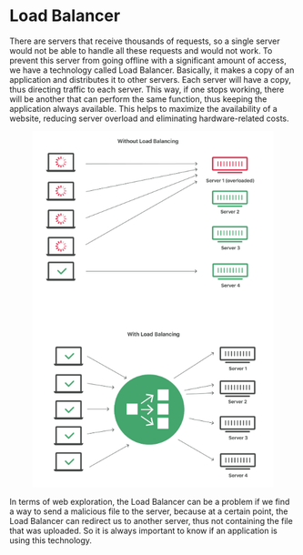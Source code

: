 # Load Balancer

There are servers that receive thousands of requests, so a single server would not be able to handle all these requests and would not work. To prevent this server from going offline with a significant amount of access, we have a technology called Load Balancer. Basically, it makes a copy of an application and distributes it to other servers. Each server will have a copy, thus directing traffic to each server. This way, if one stops working, there will be another that can perform the same function, thus keeping the application always available. This helps to maximize the availability of a website, reducing server overload and eliminating hardware-related costs.

<figure><img src="../.gitbook/assets/load-balancer.png" alt=""><figcaption></figcaption></figure>

In terms of web exploration, the Load Balancer can be a problem if we find a way to send a malicious file to the server, because at a certain point, the Load Balancer can redirect us to another server, thus not containing the file that was uploaded. So it is always important to know if an application is using this technology.
